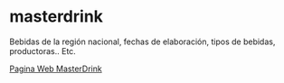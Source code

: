 # masterdrink
Bebidas de la región nacional, fechas de elaboración, tipos de bebidas, productoras.. Etc.

[Pagina Web MasterDrink](https://gnujavasergio.github.io/masterdrink/)